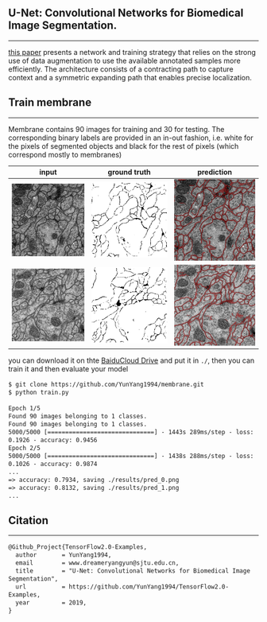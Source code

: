 
## U-Net: Convolutional Networks for Biomedical Image Segmentation.
--------------------
 [this paper](https://arxiv.org/abs/1505.04597) presents a network and training strategy that relies on the strong use of data augmentation to use the available annotated samples more efficiently. The architecture consists of a contracting path to capture context and a symmetric expanding path that enables precise localization.

## Train membrane
--------------------
Membrane contains 90 images for training and 30 for testing.  The corresponding binary labels are provided in an in-out fashion, i.e. white for the pixels of segmented objects and black for the rest of pixels (which correspond mostly to membranes)

| input | ground truth | prediction |
|---|---|:---:|
|![image](./results/origin_0.png)|![image](./results/gt_0.png)|![image](./results/pred_0.png)|
|![image](./results/origin_1.png)|![image](./results/gt_1.png)|![image](./results/pred_1.png)|

you can download it on thte [BaiduCloud Drive](https://pan.baidu.com/s/1O9U48zDjulhLYONksX569w) and put it in `./`, then you can train it and then evaluate your model

```bashrc
$ git clone https://github.com/YunYang1994/membrane.git
$ python train.py

Epoch 1/5
Found 90 images belonging to 1 classes.
Found 90 images belonging to 1 classes.
5000/5000 [==============================] - 1443s 289ms/step - loss: 0.1926 - accuracy: 0.9456
Epoch 2/5
5000/5000 [==============================] - 1438s 288ms/step - loss: 0.1026 - accuracy: 0.9874
...
=> accuracy: 0.7934, saving ./results/pred_0.png
=> accuracy: 0.8132, saving ./results/pred_1.png
...
```

## Citation
--------------------
```
@Github_Project{TensorFlow2.0-Examples,
  author       = YunYang1994,
  email        = www.dreameryangyun@sjtu.edu.cn,
  title        = "U-Net: Convolutional Networks for Biomedical Image Segmentation",
  url          = https://github.com/YunYang1994/TensorFlow2.0-Examples,
  year         = 2019,
}
```
